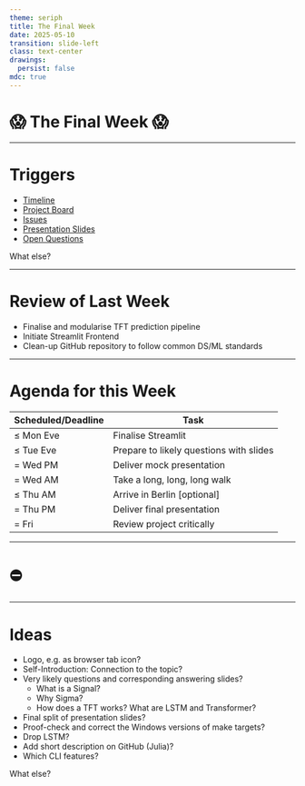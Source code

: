 ```yaml
---
theme: seriph
title: The Final Week
date: 2025-05-10
transition: slide-left
class: text-center
drawings:
  persist: false
mdc: true
---
```


<!-- background: https://cover.sli.dev -->

# 😱 The Final Week 😱

---

# Triggers

- [Timeline](https://miro.com/app/board/uXjVI_2a8m0=)
- [Project Board](https://github.com/users/julialoeschel/projects/13)
- [Issues](https://github.com/julialoeschel/capstone-SignalSigma/issues)
- [Presentation Slides](https://www.canva.com/design/DAGmv-RbAxw/rieAerKdZbZdzUCoFZ7y6Q/edit)
- [Open Questions](https://neuefische-students.slack.com/docs/TTHG21AH3/F08PPUQJZ7G)

What else?

---

# Review of Last Week

- Finalise and modularise TFT prediction pipeline
- Initiate Streamlit Frontend
- Clean-up GitHub repository to follow common DS/ML standards

---

# Agenda for this Week

| Scheduled/Deadline | Task                                    |
| ------------------ | --------------------------------------- |
| $\leq$ Mon Eve     | Finalise Streamlit                      |
| $\leq$ Tue Eve     | Prepare to likely questions with slides |
| $=$ Wed PM         | Deliver mock presentation               |
| $=$ Wed AM         | Take a long, long, long walk            |
| $\leq$ Thu AM      | Arrive in Berlin \[optional\]           |
| $=$ Thu PM         | Deliver final presentation              |
| $=$ Fri            | Review project critically               |

---

# ⛔

---

# Ideas

- Logo, e.g. as browser tab icon?
- Self-Introduction: Connection to the topic?
- Very likely questions and corresponding answering slides?
    - What is a Signal?
    - Why Sigma?
    - How does a TFT works? What are LSTM and Transformer?
- Final split of presentation slides?
- Proof-check and correct the Windows versions of make targets?
- Drop LSTM?
- Add short description on GitHub (Julia)?
- Which CLI features?

What else?
